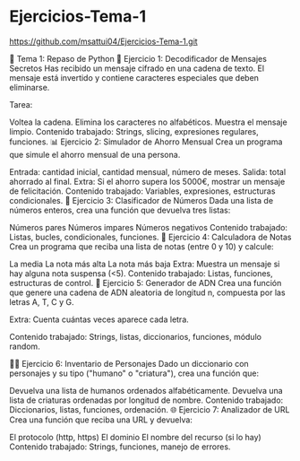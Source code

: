 # Ejercicios-Tema-1

https://github.com/msattui04/Ejercicios-Tema-1.git

🧪 Tema 1: Repaso de Python
🧩 Ejercicio 1: Decodificador de Mensajes Secretos
Has recibido un mensaje cifrado en una cadena de texto. El mensaje está invertido y contiene caracteres especiales que deben eliminarse.

Tarea:

Voltea la cadena.
Elimina los caracteres no alfabéticos.
Muestra el mensaje limpio.
Contenido trabajado: Strings, slicing, expresiones regulares, funciones.
📊 Ejercicio 2: Simulador de Ahorro Mensual
Crea un programa que simule el ahorro mensual de una persona.

Entrada: cantidad inicial, cantidad mensual, número de meses.
Salida: total ahorrado al final.
Extra: Si el ahorro supera los 5000€, mostrar un mensaje de felicitación.
Contenido trabajado: Variables, expresiones, estructuras condicionales.
🧠 Ejercicio 3: Clasificador de Números
Dada una lista de números enteros, crea una función que devuelva tres listas:

Números pares
Números impares
Números negativos
Contenido trabajado: Listas, bucles, condicionales, funciones.
🧮 Ejercicio 4: Calculadora de Notas
Crea un programa que reciba una lista de notas (entre 0 y 10) y calcule:

La media
La nota más alta
La nota más baja
Extra: Muestra un mensaje si hay alguna nota suspensa (<5).
Contenido trabajado: Listas, funciones, estructuras de control.
🧬 Ejercicio 5: Generador de ADN
Crea una función que genere una cadena de ADN aleatoria de longitud n, compuesta por las letras A, T, C y G.

Extra: Cuenta cuántas veces aparece cada letra.

Contenido trabajado: Strings, listas, diccionarios, funciones, módulo random.

🧙‍♀️ Ejercicio 6: Inventario de Personajes
Dado un diccionario con personajes y su tipo ("humano" o "criatura"), crea una función que:

Devuelva una lista de humanos ordenados alfabéticamente.
Devuelva una lista de criaturas ordenadas por longitud de nombre.
Contenido trabajado: Diccionarios, listas, funciones, ordenación.
🌐 Ejercicio 7: Analizador de URL
Crea una función que reciba una URL y devuelva:

El protocolo (http, https)
El dominio
El nombre del recurso (si lo hay)
Contenido trabajado: Strings, funciones, manejo de errores.